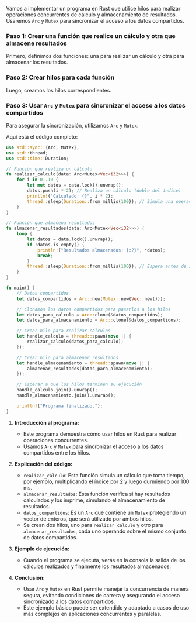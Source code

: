 Vamos a implementar un programa en Rust que utilice hilos para realizar operaciones concurrentes de cálculo y almacenamiento de resultados. Usaremos `Arc` y `Mutex` para sincronizar el acceso a los datos compartidos.

### Paso 1: Crear una función que realice un cálculo y otra que almacene resultados

Primero, definimos dos funciones: una para realizar un cálculo y otra para almacenar los resultados.

### Paso 2: Crear hilos para cada función

Luego, creamos los hilos correspondientes.

### Paso 3: Usar `Arc` y `Mutex` para sincronizar el acceso a los datos compartidos

Para asegurar la sincronización, utilizamos `Arc` y `Mutex`.

Aquí está el código completo:

```rust
use std::sync::{Arc, Mutex};
use std::thread;
use std::time::Duration;

// Función que realiza un cálculo
fn realizar_calculo(data: Arc<Mutex<Vec<i32>>>) {
    for i in 0..10 {
        let mut datos = data.lock().unwrap();
        datos.push(i * 2); // Realiza un cálculo (doble del índice)
        println!("Calculado: {}", i * 2);
        thread::sleep(Duration::from_millis(100)); // Simula una operación costosa
    }
}

// Función que almacena resultados
fn almacenar_resultados(data: Arc<Mutex<Vec<i32>>>) {
    loop {
        let datos = data.lock().unwrap();
        if !datos.is_empty() {
            println!("Resultados almacenados: {:?}", *datos);
            break;
        }
        thread::sleep(Duration::from_millis(100)); // Espera antes de intentar de nuevo
    }
}

fn main() {
    // Datos compartidos
    let datos_compartidos = Arc::new(Mutex::new(Vec::new()));

    // Clonamos los datos compartidos para pasarlos a los hilos
    let datos_para_calculo = Arc::clone(&datos_compartidos);
    let datos_para_almacenamiento = Arc::clone(&datos_compartidos);

    // Crear hilo para realizar cálculos
    let handle_calculo = thread::spawn(move || {
        realizar_calculo(datos_para_calculo);
    });

    // Crear hilo para almacenar resultados
    let handle_almacenamiento = thread::spawn(move || {
        almacenar_resultados(datos_para_almacenamiento);
    });

    // Esperar a que los hilos terminen su ejecución
    handle_calculo.join().unwrap();
    handle_almacenamiento.join().unwrap();

    println!("Programa finalizado.");
}
```
1. **Introducción al programa:**
   - Este programa demuestra cómo usar hilos en Rust para realizar operaciones concurrentes.
   - Usamos `Arc` y `Mutex` para sincronizar el acceso a los datos compartidos entre los hilos.

2. **Explicación del código:**
   - `realizar_calculo`: Esta función simula un cálculo que toma tiempo, por ejemplo, multiplicando el índice por 2 y luego durmiendo por 100 ms.
   - `almacenar_resultados`: Esta función verifica si hay resultados calculados y los imprime, simulando el almacenamiento de resultados.
   - `datos_compartidos`: Es un `Arc` que contiene un `Mutex` protegiendo un vector de enteros, que será utilizado por ambos hilos.
   - Se crean dos hilos, uno para `realizar_calculo` y otro para `almacenar_resultados`, cada uno operando sobre el mismo conjunto de datos compartidos.

3. **Ejemplo de ejecución:**
   - Cuando el programa se ejecuta, verás en la consola la salida de los cálculos realizados y finalmente los resultados almacenados.

4. **Conclusión:**
   - Usar `Arc` y `Mutex` en Rust permite manejar la concurrencia de manera segura, evitando condiciones de carrera y asegurando el acceso sincronizado a los datos compartidos.
   - Este ejemplo básico puede ser extendido y adaptado a casos de uso más complejos en aplicaciones concurrentes y paralelas.


